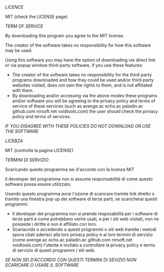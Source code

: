 *LICENCE*

MIT (check the LICENSE page)

*TERM OF SERVICE*

By downloading this program you agree to the MIT license.

The creator of the software takes no responsibility for how this software may be used. 

Using this software you may have the option of downloading via direct link or via popup window third-party software, if you use these features:
- The creator of the software takes no responsibility for the third-party programs downloaded and how they could be used and/or third-party websites visited, does not own the rights to them, and is not affiliated with them.
- By downloading and/or accessing via the above modes these programs and/or software you will be agreeing to the privacy policy and terms of service of these services (such as avenge.ac echo.ac paladin.ac github.com nirsoft.net voidtools.com) the user should check the privacy policy and terms of services. 

*IF YOU DISAGREE WITH THESE POLICIES DO NOT DOWNLOAD OR USE THE SOFTWARE*


*LICEBZA*

MIT (controlla la pagina LICENSE)

*TERMINI DI SERVIZIO*

Scaricando questo programma sei d'accordo con la licenza MIT

Il developer del programma non si assume responsabilità di come questo software possa essere utilizzato.

Usando questo programma avrai l'ozione di scaricare tramite link diretto o tramite una finestra pop up dei software di terze parti, se scaricherai questi programmi:
- Il developer del programma non si prende resposabilità per i software di terze parti e come potrebbero verire usati, e per i siti web visitati, non ne possiede i diritte e non è affiliato con loro.
- Scariacndo o accedendo a questi programmi o siti web tramite i metodi spora citati aderisci alla loro privacy policy e ai loro termini di servizio (come avenge.ac echo.ac paladin.ac github.com nirsoft.net voidtools.com) l'utente è invitato a controllare la privacy policy e terms di servizio di questi programmi / siti web.

*SE NON SEI D'ACCORDO CON QUESTI TERMINI DI SEVIZIO NON SCARICARE O USARE IL SOFTWARE*
